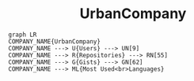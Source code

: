 <h1 align="center">UrbanCompany</h1>

```mermaid
graph LR
COMPANY_NAME{UrbanCompany}
COMPANY_NAME ---> U{Users} ---> UN[9]
COMPANY_NAME ---> R{Repositories} ---> RN[55]
COMPANY_NAME ---> G{Gists} ---> GN[62]
COMPANY_NAME ---> ML{Most Used<br>Languages}
```
